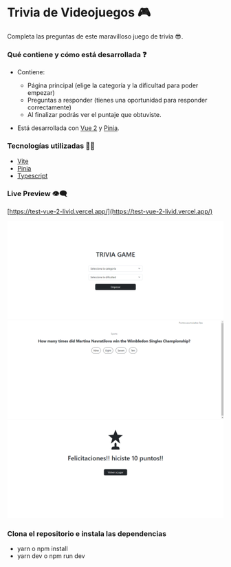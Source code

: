 # Trivia de Videojuegos 🎮

Completa las preguntas de este maravilloso juego de trivia 😎.

### Qué contiene y cómo está desarrollada ❓

- Contiene:

  - Página principal (elige la categoría y la dificultad para poder empezar)
  - Preguntas a responder (tienes una oportunidad para responder correctamente)
  - Al finalizar podrás ver el puntaje que obtuviste.

- Está desarrollada con [Vue 2](https://v2.vuejs.org/) y [Pinia](https://pinia.vuejs.org/).

### Tecnologías utilizadas 👨‍💻

- [Vite](https://vitejs.dev/)
- [Pinia](https://pinia.vuejs.org/)
- [Typescript](https://www.typescriptlang.org/)

### Live Preview 👁‍🗨

[https://test-vue-2-livid.vercel.app/](https://test-vue-2-livid.vercel.app/)

![image-1](./img/screen.png)
![image-2](./img/screen-2.png)
![image-3](./img/screen-3.png)

### Clona el repositorio e instala las dependencias

- yarn o npm install
- yarn dev o npm run dev
